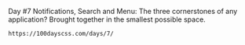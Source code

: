 Day #7
Notifications, Search and Menu: The three cornerstones of any application? Brought together in the smallest possible space.

    https://100dayscss.com/days/7/